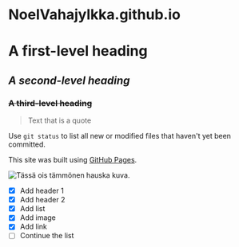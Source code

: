 # NoelVahajylkka.github.io
# **A first-level heading**
## *A second-level heading*
### ~~A third-level heading~~

> Text that is a quote

Use `git status` to list all new or modified files that haven't yet been committed.

This site was built using [GitHub Pages](https://pages.github.com/).

![Tässä ois tämmönen hauska kuva.](https://cdn.discordapp.com/attachments/1156893459026825279/1156893489125134458/pfrrrt.png?ex=6516a085&is=65154f05&hm=500728faee77cab7f7115e050d901e3013083d25014c9c522a04da54c8ed070c&)

- [x] Add header 1
- [x] Add header 2
- [x] Add list
- [x] Add image
- [x] Add link
- [ ] Continue the list
